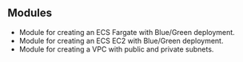 ## Modules

- Module for creating an ECS Fargate with Blue/Green deployment.
- Module for creating an ECS EC2 with Blue/Green deployment.
- Module for creating a VPC with public and private subnets.